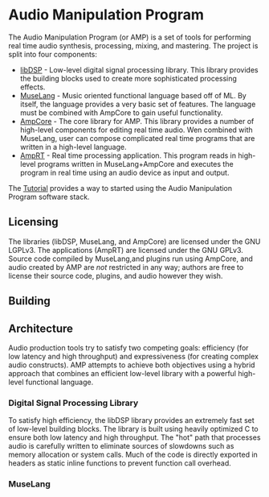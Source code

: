 Audio Manipulation Program
==========================

The Audio Manipulation Program (or AMP) is a set of tools for performing real
time audio synthesis, processing, mixing, and mastering. The project is split
into four components:

  * [libDSP](dsp/README.md) - Low-level digital signal processing library.
    This library provides the building blocks used to create more
    sophisticated processing effects.
  * [MuseLang](lang/README.md) - Music oriented functional language based off
    of ML. By itself, the language provides a very basic set of features. The
    language must be combined with AmpCore to gain useful functionality.
  * [AmpCore](core/README.md) - The core library for AMP. This library
    provides a number of high-level components for editing real time audio.
    Wen combined with MuseLang, user can compose complicated real time
    programs that are written in a high-level language.
  * [AmpRT](amprt/README.md) - Real time processing application. This program
    reads in high-level programs written in MuseLang+AmpCore and executes the
    program in real time using an audio device as input and output.

The [Tutorial](tut/README.md) provides a way to started using the Audio
Manipulation Program software stack.

## Licensing

The libraries (libDSP, MuseLang, and AmpCore) are licensed under the GNU
LGPLv3. The applications (AmpRT) are licensed under the GNU GPLv3. Source code
compiled by MuseLang,and plugins run using AmpCore, and audio created by AMP
are _not_ restricted in any way; authors are free to license their source
code, plugins, and audio however they wish.

## Building

## Architecture

Audio production tools try to satisfy two competing goals: efficiency (for low
latency and high throughput) and expressiveness (for creating complex audio
constructs). AMP attempts to achieve both objectives using a hybrid approach
that combines an efficient low-level library with a powerful high-level
functional language.

### Digital Signal Processing Library

To satisfy high efficiency, the libDSP library provides an extremely fast set
of low-level building blocks. The library is built using heavily optimized C
to ensure both low latency and high throughput. The "hot" path that processes
audio is carefully written to eliminate sources of slowdowns such as memory
allocation or system calls. Much of the code is directly exported in headers
as static inline functions to prevent function call overhead.

### MuseLang


